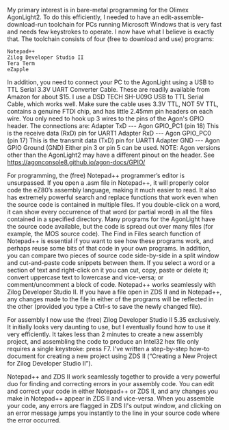 
My primary interest is in bare-metal programming for the Olimex AgonLight2. To do this efficiently, I needed to have an edit-assemble-download-run toolchain for PCs running Microsoft Windows that is very fast and needs few keystrokes to operate. I now have what I believe is exactly that.
The toolchain consists of four (free to download and use) programs:

    Notepad++
    Zilog Developer Studio II
    Tera Term
    eZapple

In addition, you need to connect your PC to the AgonLight using a USB to TTL Serial 3.3V UART Converter Cable. These are readily available from Amazon for about $15.  I use a DSD TECH SH-U09G USB to TTL Serial Cable, which works well. Make sure the cable uses 3.3V TTL, NOT 5V TTL, contains a genuine FTDI chip, and has little 2.45mm pin headers on each wire.
You only need to hook up 3 wires to the pins of the Agon's GPIO header. The connections are:
Adapter TxD --- Agon GPIO_PC1 (pin 18) This is the receive data (RxD) pin for UART1
Adapter RxD --- Agon GPIO_PC0 (pin 17) This is the transmit data (TxD) pin for UART1
Adapter GND --- Agon GPIO Ground (GND) Either pin 3 or pin 5 can be used.
NOTE: Agon versions other than the AgonLight2 may have a different pinout on the header. See  https://agonconsole8.github.io/agon-docs/GPIO/

For programming, the (free) Notepad++ programmer’s editor is unsurpassed. If you open a .asm file in Notepad++, it will properly color code the eZ80’s assembly language, making it much easier to read. It also has extremely powerful search and replace functions that work even when the source code is contained in multiple files. If you double-click on a word, it can show every occurrence of that word (or partial word) in all the files contained in a specified directory. Many programs for the AgonLight have the source code available, but the code is spread out over many files (for example, the MOS source code). The Find in Files search function of Notepad++ is essential if you want to see how these programs work, and perhaps reuse some bits of that code in your own programs. In addition, you can compare two pieces of source code side-by-side in a split window and cut-and-paste code snippets between them. If you select a word or a section of text and right-click on it you can cut, copy, paste or delete it; convert uppercase text to lowercase and vice-versa; or comment/uncomment a block of code.
Notepad++ works seamlessly with Zilog Developer Studio II. If you have a file open in ZDS II and in Notepad++, any changes made to the file in either of the programs will be reflected in the other (provided you type a Ctrl-s to save the newly changed file).

For assembly I now use the (free) Zilog Developer Studio II 5.35 exclusively. It initially looks very daunting to use, but I eventually found how to use it very efficiently. It takes less than 2 minutes to create a new assembly project, and assembling the code to produce an Intel32 hex file only requires a single keystroke:  press F7. I've written a step-by-step how-to document for creating a new project using ZDS II (“Creating a New Project for Zilog Developer Studio II”).

Notepad++ and ZDS II work seamlessly together to provide a very powerful duo for finding and correcting errors in your assembly code. You can edit and correct your code in either Notepad++ or ZDS II, and any changes you make in Notepad++ appear in ZDS II and vice-versa. When you assemble your code, any errors are flagged in ZDS II's output window, and clicking on an error message jumps you instantly to the line in your source code where the error occurred.


